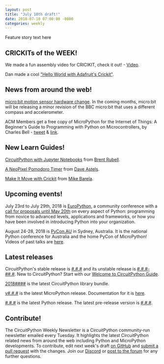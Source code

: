 ```yaml
---
layout: post
title: "July 10th draft!"
date: 2018-07-10 07:00:00 -0800
categories: weekly
---
```


Feature story text here

## CRICKITs of the WEEK!

We made a fun assembly video for CRICIKIT, check it out! - [Video](https://youtu.be/_kWkcrmNZ5Q).

Dan made a cool ["Hello World with Adafruit's Crickit"](http://danjohmitchell.blogspot.com/2018/07/hello-world-with-adafruits-crickit.html).

## News from around the web!

[micro:bit motion sensor hardware change](https://support.microbit.org/support/solutions/articles/19000087020-micro-bit-motion-sensor-hardware-change). In the coming months, micro:bit will be releasing a minor revision of the BBC micro:bit that uses a different compass and accelerometer.

ACM Members get a free copy of MicroPython for the Internet of Things: A Beginner's Guide to Programming with Python on Microcontrollers, by Charles Bell - [tweet](https://twitter.com/acmeducation/status/1014893772952489985) & [link](http://bit.ly/2J0HXo4).

## New Learn Guides!

[CircuitPython with Jupyter Notebooks](https://learn.adafruit.com/circuitpython-with-jupyter-notebooks) from [Brent Rubell](https://learn.adafruit.com/users/brubell).

[A NeoPixel Pomodoro Timer](https://learn.adafruit.com/a-neopixel-pomodoro-timer) from [Dave Astels](https://learn.adafruit.com/users/dastels).

[Make It Move with Crickit](https://learn.adafruit.com/make-it-move-with-crickit) from [Mike Barela](https://learn.adafruit.com/users/MikeBarela).

## Upcoming events!

July 23rd to July 29th, 2018 is [EuroPython](https://ep2018.europython.eu/), a community conference with a [call for proposals until May 20th](https://ep2018.europython.eu/en/call-for-proposals/) on every aspect of Python: programming from novice to advanced levels, applications and frameworks, or how you have been involved in introducing Python into your organization.

August 24-28, 2018 is [PyCon.AU](https://2018.pycon-au.org/) in Sydney, Australia. It is the national Python conference for Australia and the home PyCon of MicroPython! Videos of past talks are [here](https://www.youtube.com/user/PyConAU).

## Latest releases

CircuitPython's stable release is [#.#.#](https://github.com/adafruit/circuitpython/releases/latest) and its unstable release is [#.#.#-##.#](https://github.com/adafruit/circuitpython/releases). New to CircuitPython? Start with our [Welcome to CircuitPython Guide](https://learn.adafruit.com/welcome-to-circuitpython).

[2018####](https://github.com/adafruit/Adafruit_CircuitPython_Bundle/releases/latest) is the latest CircuitPython library bundle.

[v#.#.#](https://micropython.org/download) is the latest MicroPython release. Documentation for it is [here](http://docs.micropython.org/en/latest/pyboard/).

[#.#.#](https://www.python.org/downloads/) is the latest Python release. The latest pre-release version is [#.#.#](https://www.python.org/download/pre-releases/).

## Contribute!

The CircuitPython Weekly Newsletter is a CircuitPython community-run newsletter emailed every Tuesday. It highlights the latest CircuitPython related news from around the web including Python and MicroPython developments. To contribute, edit next week's draft [on GitHub](https://github.com/adafruit/circuitpython-weekly-newsletter/tree/gh-pages/_drafts) and [submit a pull request](https://help.github.com/articles/editing-files-in-your-repository/) with the changes. Join our [Discord](https://adafru.it/discord) or [post to the forum](https://forums.adafruit.com/viewforum.php?f=60) for any further questions.
